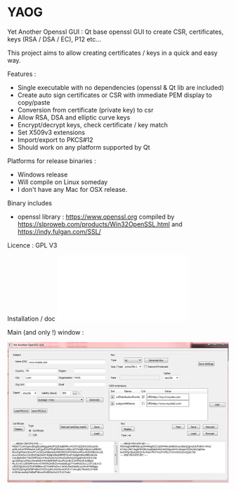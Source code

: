# YAOG
Yet Another Openssl GUI : Qt base openssl GUI to create CSR, certificates, keys (RSA / DSA / EC), P12 etc...

This project aims to allow creating certificates / keys in a quick and easy way.

Features :
- Single executable with no dependencies (openssl & Qt lib are included)
- Create auto sign certificates or CSR with immediate PEM display to copy/paste
- Conversion from certificate (private key) to csr
- Allow RSA, DSA and elliptic curve keys
- Encrypt/decrypt keys, check certificate / key match
- Set X509v3 extensions
- Import/export to PKCS#12
- Should work on any platform supported by Qt

Platforms for release binaries : 
- Windows release
- Will compile on Linux someday
- I don't have any Mac for OSX release. 

Binary includes 
- openssl library : https://www.openssl.org compiled by https://slproweb.com/products/Win32OpenSSL.html and https://indy.fulgan.com/SSL/

Licence : GPL V3

Installation / doc ![here](docs/01-installation.md)

Main (and only !) window : 

![MAIN](img/main.jpg)

